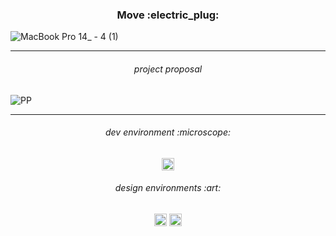 <h3 align="center">
Move :electric_plug:
</h3>

![MacBook Pro 14_ - 4 (1)](https://user-images.githubusercontent.com/86073690/170723428-79f4a5bb-f399-4c9f-93bf-f4af37f73605.jpg)

***

<h6 align="center">
project proposal
</h6>

![PP](https://user-images.githubusercontent.com/86073690/224280692-b424280d-5106-4b3a-8e5d-ab5b1768a827.jpg)

***

<h6 align="center">
dev environment :microscope:
</h6>

<div align="center">
  <img height="20" src = "https://img.shields.io/badge/Intellij idea-white.svg?">
</div>

<h6 align="center">
design environments :art:
</h6>

<div align="center">
  <img height="20" src = "https://img.shields.io/badge/Adobe Photoshop-white.svg?">
  <img height="20" src = "https://img.shields.io/badge/Figma-white.svg?">
</div>
